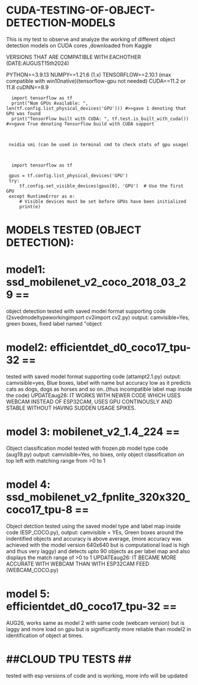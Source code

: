 # CUDA-TESTING-OF-OBJECT-DETECTION-MODELS
This is my test to observe and analyze the working of different object detection models on CUDA cores ,downloaded from Kaggle

VERSIONS THAT ARE COMPATIBLE WITH EACHOTHER (DATE:AUGUST15th2024)

PYTHON==3.9.13
NUMPY==1.21.6 (1.x)
TENSORFLOW==2.10.1 (max compatible with win10native)(tensorflow-gpu not needed)
CUDA==11.2 or 11.8
cuDNN==8.9



      import tensorflow as tf
      print("Num GPUs Available: ", len(tf.config.list_physical_devices('GPU'))) #>>gave 1 denoting that GPU was found
      print("TensorFlow built with CUDA: ", tf.test.is_built_with_cuda())  #>>gave True denoting Tensorflow build with CUDA support



     nvidia smi (can be used in terminal cmd to check stats of gpu usage)



      import tensorflow as tf

     gpus = tf.config.list_physical_devices('GPU')
     try:
         tf.config.set_visible_devices(gpus[0], 'GPU')  # Use the first GPU
     except RuntimeError as e:
         # Visible devices must be set before GPUs have been initialized
         print(e)






# MODELS TESTED (OBJECT DETECTION):
# model1: ssd_mobilenet_v2_coco_2018_03_29 == 
object detection tested with saved model format supporting code (2svedmodeltypeworkingimport cv2import cv2.py)
output: camvisible=Yes, green boxes, fixed label named "object



# model2: efficientdet_d0_coco17_tpu-32 == 
tested with saved model format supporting code (attampt2.1.py)
output: camvisible=yes, Blue boxes, label with name but accuracy low as it predicts cats as dogs, dogs as horses and so on..(thus incompatible          label map inside the code)
          UPDATEaug26: IT WORKS WITH NEWER CODE WHICH USES WEBCAM INSTEAD OF ESP32CAM, USES GPU CONTINOUSLY AND STABLE WITHOUT HAVING SUDDEN USAGE SPIKES.



# model 3: mobilenet_v2_1.4_224 == 
Object classification model tested with frozen.pb model type code (aug19.py) 
output: camvisible=Yes, no bixes, only object classification on top left with matching range from >0 to 1



# model 4: ssd_mobilenet_v2_fpnlite_320x320_coco17_tpu-8 == 
Object detction tested using the saved model type and label map inside code (ESP_COCO.py),
output: camvisible = YEs, Green boxes around the indentified objects and accuracy is above average, (more accuracy was achieved with the model           version 640x640 but is computational load is high and thus very laggy) and detects upto 90 objects as per label map and also displays the match range of >0 to 1
           UPDATEaug26: IT BECAME MORE ACCURATE WITH WEBCAM THAN WITH ESP32CAM FEED (WEBCAM_COCO.py)

           
# model 5:  efficientdet_d0_coco17_tpu-32 ==
AUG26, works same as model 2 with same code (webcam version) but is laggy and more load on gpu but is significantly more reliable than model2 in identification of object at times.



  # ##CLOUD TPU TESTS ## #

tested with esp versions of code and is working, more info will be updated
